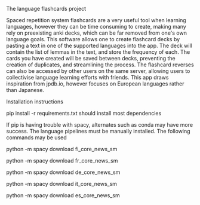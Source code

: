 The language flashcards project

Spaced repetition system flashcards are a very useful tool when learning languages, however they can be time consuming to create, making many rely on preexisting anki decks, 
which can be far removed from one's own language goals. This software allows one to create flashcard decks by pasting a text in one of the supported languages into the app. The deck will
contain the list of lemmas in the text, and store the frequency of each. The cards you have created will be saved between decks, preventing the creation of duplicates, and streamlining the 
process. The flashcard reverses can also be accessed by other users on the same server, allowing users to collectivise language learning efforts with friends. This app draws inspiration from
jpdb.io, however focuses on European languages rather than Japanese. 

Installation instructions

pip install -r requirements.txt should install most dependencies

If pip is having trouble with spacy, alternates such as conda may have more success.
The language pipelines must be manually installed. The following commands may be used

python -m spacy download fi_core_news_sm

python -m spacy download fr_core_news_sm

python -m spacy download de_core_news_sm

python -m spacy download it_core_news_sm

python -m spacy download es_core_news_sm
